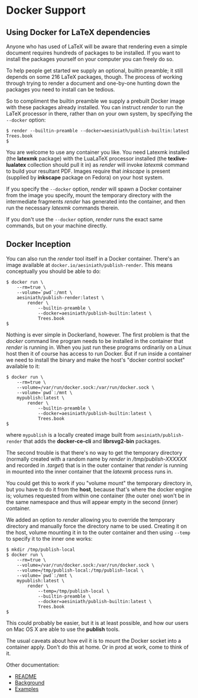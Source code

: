 Docker Support
==============

Using Docker for LaTeX dependencies
-----------------------------------

Anyone who has used of LaTeX will be aware that rendering even a simple document
requires hundreds of packages to be installed. If you want to install the
packages yourself on your computer you can freely do so.

To help people get started we supply an optional, builtin preamble; it still
depends on some 216 LaTeX packages, though. The process of working through
trying to render a document and one-by-one hunting down the packages you need
to install can be tedious.

So to compliment the builtin preamble we supply a prebuilt Docker image with
these packages already installed. You can instruct _render_ to run the LaTeX
processor in there, rather than on your own system, by specifying the
`--docker` option:

```shell
$ render --builtin-preamble --docker=aesiniath/publish-builtin:latest Trees.book
$
```

You are welcome to use any container you like. You need Latexmk installed (the
**latexmk** package) with the LuaLaTeX processor installed (the
**texlive-lualatex** collection should pull it in) as _render_ will invoke
_latexmk_ command to build your resultant PDF. Images require that _inkscape_
is present (supplied by **inkscape** package on Fedora) on your host system.

If you specify the `--docker` option, _render_ will spawn a Docker container
from the image you specify, mount the temporary directory with the intermediate
fragments _render_ has generated into the container, and then run the necessary
_latexmk_ commands therein.

If you don't use the `--docker` option, _render_ runs the exact same commands,
but on your machine directly.

Docker Inception
----------------

You can also run the _render_ tool itself in a Docker container. There's an
image available at `docker.io/aesiniath/publish-render`. This means conceptually
you should be able to do:

```shell
$ docker run \
    --rm=true \
    --volume=`pwd`:/mnt \
    aesiniath/publish-render:latest \
        render \
            --builtin-preamble \
            --docker=aesiniath/publish-builtin:latest \
            Trees.book
$
```

Nothing is ever simple in Dockerland, however. The first problem is that the
_docker_ command line program needs to be installed in the container that
_render_ is running in. When you just run these programs ordinarily on a Linux
host then it of course has access to run Docker. But if run inside a container
we need to install the binary and make the host's "docker control socket"
available to it:

```shell
$ docker run \
    --rm=true \
    --volume=/var/run/docker.sock:/var/run/docker.sock \
    --volume=`pwd`:/mnt \
    mypublish:latest \
        render \
            --builtin-preamble \
            --docker=aesiniath/publish-builtin:latest \
            Trees.book
$
```

where `mypublish` is a locally created image built from `aesiniath/publish-render`
that adds the **docker-ce-cli** and **librsvg2-bin** packages.

The second trouble is that there's no way to get the temporary directory
(normally created with a random name by _render_ in _/tmp/publish-XXXXXX_ and
recorded in _.target_) that is in the outer container that _render_ is running
in mounted into the inner container that the _latexmk_ process runs in.

You could get this to work if you "volume mount" the temporary directory in,
but you have to do it from the **host**, because that's where the docker engine
is; volumes requested from within one container (the outer one) won't be in the
same namespace and thus will appear empty in the second (inner) container.

We added an option to _render_ allowing you to override the temporary directory
and manually force the directory name to be used. Creating it on the host,
volume mounting it in to the outer container and then using `--temp` to specify
it to the inner one works:

```shell
$ mkdir /tmp/publish-local
$ docker run \
    --rm=true \
    --volume=/var/run/docker.sock:/var/run/docker.sock \
    --volume=/tmp/publish-local:/tmp/publish-local \
    --volume=`pwd`:/mnt \
    mypublish:latest \
        render \
            --temp=/tmp/publish-local \
            --builtin-preamble \
            --docker=aesiniath/publish-builtin:latest \
            Trees.book
$
```

This could probably be easier, but it is at least possible, and how our users
on Mac OS X are able to use the **publish** tools.

The usual caveats about how evil it is to mount the Docker socket into a
container apply. Don't do this at home. Or in prod at work, come to think of
it.

Other documentation:

 - [README](../README.md)
 - [Background](Background.md)
 - [Examples](Examples.md)


